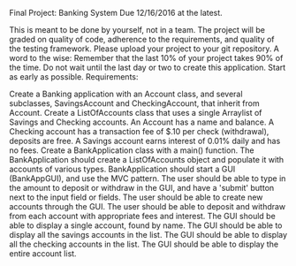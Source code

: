 Final Project: Banking System
Due 12/16/2016 at the latest.

This is meant to be done by yourself, not in a team.
The project will be graded on quality of code, adherence to the requirements, and quality of the testing framework.
Please upload your project to your git repository.
A word to the wise: Remember that the last 10% of your project takes 90% of the time.
Do not wait until the last day or two to create this application. Start as early as possible.
Requirements:

Create a Banking application with an Account class, and several subclasses, SavingsAccount and CheckingAccount, that inherit from Account.
Create a ListOfAccounts class that uses a single Arraylist<Account> of Savings and Checking accounts.
An Account has a name and balance.
A Checking account has a transaction fee of $.10 per check (withdrawal), deposits are free.
A Savings account earns interest of 0.01% daily and has no fees.
Create a BankApplication class with a main() function.
The BankApplication should create a ListOfAccounts object and populate it with accounts of various types.
BankApplication should start a GUI (BankAppGUI), and use the MVC pattern.
The user should be able to type in the amount to deposit or withdraw in the GUI, and have a 'submit' button next to the input field or fields.
The user should be able to create new accounts through the GUI.
The user should be able to deposit and withdraw from each account with appropriate fees and interest.
The GUI should be able to display a single account, found by name.
The GUI should be able to display all the savings accounts in the list.
The GUI should be able to display all the checking accounts in the list.
The GUI should be able to display the entire account list.
